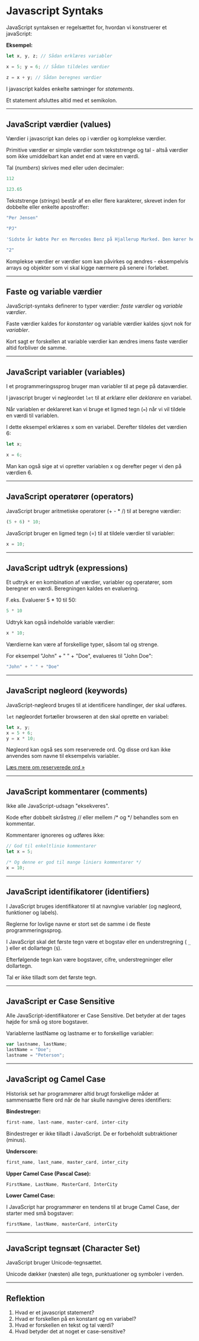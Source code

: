# Javascript Syntaks

JavaScript syntaksen er regelsættet for, hvordan vi konstruerer et javaScript:

**Eksempel:**
```js
let x, y, z; // Sådan erklæres variabler

x = 5; y = 6; // Sådan tildeles værdier

z = x + y; // Sådan beregnes værdier
```
I javascript kaldes enkelte sætninger for *statements*. 

Et statement afsluttes altid med et semikolon.
___
## JavaScript værdier (values)

Værdier i javascript kan deles op i værdier og komplekse værdier.

Primitive værdier er simple værdier som tekststrenge og tal - altså værdier som ikke umiddelbart kan andet end at være en værdi.

Tal (*numbers*) skrives med eller uden decimaler:

```js
112

123.65
```
Tekststrenge (*strings*) består af en eller flere karakterer, skrevet inden for dobbelte eller enkelte apostroffer:

```js
"Per Jensen"

"PJ"

'Sidste år købte Per en Mercedes Benz på Hjallerup Marked. Den kører helt fantastisk og det er en god historier.'

"2"
```
Komplekse værdier er værdier som kan påvirkes og ændres - eksempelvis arrays og objekter som vi skal kigge nærmere på senere i forløbet. 
___
## Faste og variable værdier

JavaScript-syntaks definerer to typer værdier:  *faste værdier* og *variable værdier*.

Faste værdier kaldes for *konstanter* og variable værdier kaldes sjovt nok for *variabler*.

Kort sagt er forskellen at variable værdier kan ændres imens faste værdier altid forbliver de samme.
___
## JavaScript variabler (variables)

I et programmeringssprog bruger man variabler til at pege på dataværdier.

I javascript bruger vi nøgleordet `let` til at *erklære* eller *deklarere* en variabel.

Når variablen er deklareret kan vi bruge et ligmed tegn (`=`) når vi vil tildele en værdi til variablen. 

I dette eksempel erklæres x som en variabel. Derefter tildeles det værdien 6:
```js
let x;

x = 6;
```
Man kan også sige at vi opretter variablen x og derefter peger vi den på værdien 6.
___
## JavaScript operatører (operators)

JavaScript bruger aritmetiske operatorer (+ - * /) til at beregne værdier:
```js
(5 + 6) * 10;
```
JavaScript bruger en ligmed tegn (=) til at tildele værdier til variabler:
```js
x = 10;
```
___
## JavaScript udtryk (expressions)
Et udtryk er en kombination af værdier, variabler og operatører, som beregner en værdi.
Beregningen kaldes en evaluering.

F.eks. Evaluerer 5 * 10 til 50:
```js
5 * 10
```
Udtryk kan også indeholde variable værdier:
```js
x * 10;
```
Værdierne kan være af forskellige typer, såsom tal og strenge.

For eksempel "John" + " " + "Doe", evalueres til "John Doe":
```js
"John" + " " + "Doe"
```
___
## JavaScript nøgleord (keywords)
JavaScript-nøgleord bruges til at identificere handlinger, der skal udføres.

`let` nøgleordet fortæller browseren at den skal oprette en variabel:
```js
let x, y;
x = 5 + 6;
y = x * 10;
```
Nøgleord kan også ses som reserverede ord. Og disse ord kan ikke anvendes som navne til eksempelvis variabler.

[Læs mere om reserverede ord &raquo;](https://www.w3schools.com/js/js_reserved.asp)
___
## JavaScript kommentarer (comments)

Ikke alle JavaScript-udsagn "eksekveres".

Kode efter dobbelt skråstreg // eller mellem /* og */ behandles som en kommentar.

Kommentarer ignoreres og udføres ikke:
```js
// God til enkeltlinie kommentarer
let x = 5;

/* Og denne er god til mange liniers kommentarer */
x = 10;
```
___
## JavaScript identifikatorer (identifiers)

I JavaScript bruges identifikatorer til at navngive variabler (og nøgleord, funktioner og labels).

Reglerne for lovlige navne er stort set de samme i de fleste programmeringssprog.

I JavaScript skal det første tegn være et bogstav eller en understregning ( `_` ) eller et dollartegn (`$`).

Efterfølgende tegn kan være bogstaver, cifre, understregninger eller dollartegn.

Tal er ikke tilladt som det første tegn.
___
## JavaScript er Case Sensitive
Alle JavaScript-identifikatorer er Case Sensitive. Det betyder at der tages højde for små og store bogstaver.

Variablerne lastName og lastname er to forskellige variabler:
```js
var lastname, lastName;
lastName = "Doe";
lastname = "Peterson";
```
___
## JavaScript og Camel Case

Historisk set har programmører altid brugt forskellige måder at sammensætte flere ord når de har skulle navngive deres identifiers:

**Bindestreger:**

```js
first-name, last-name, master-card, inter-city
```

Bindestreger er ikke tilladt i JavaScript. De er forbeholdt subtraktioner (minus).

**Underscore:**

```js
first_name, last_name, master_card, inter_city
```
**Upper Camel Case (Pascal Case):**

```js
FirstName, LastName, MasterCard, InterCity
```

**Lower Camel Case:**

I JavaScript har programmører en tendens til at bruge Camel Case, der starter med små bogstaver:

```js
firstName, lastName, masterCard, interCity
```
___
## JavaScript tegnsæt (Character Set)

JavaScript bruger Unicode-tegnsættet.

Unicode dækker (næsten) alle tegn, punktuationer og symboler i verden.
___
## Reflektion
1. Hvad er et javascript statement? 
2. Hvad er forskellen på en konstant og en variabel?
3. Hvad er forskellen en tekst og tal værdi?
4. Hvad betyder det at noget er  case-sensitive?
